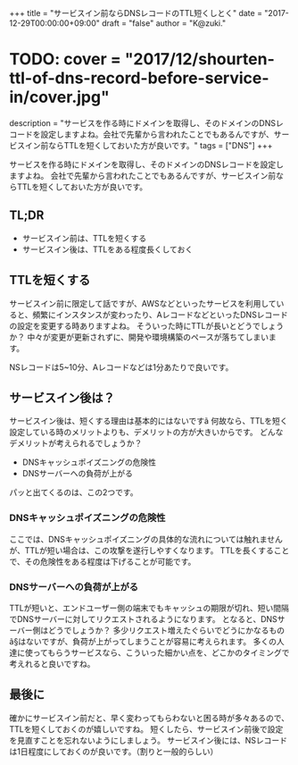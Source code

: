 +++
title = "サービスイン前ならDNSレコードのTTL短くしとく"
date = "2017-12-29T00:00:00+09:00"
draft = "false"
author = "K@zuki."
# TODO: cover = "2017/12/shourten-ttl-of-dns-record-before-service-in/cover.jpg"
description = "サービスを作る時にドメインを取得し、そのドメインのDNSレコードを設定しますよね。会社で先輩から言われたことでもあるんですが、サービスイン前ならTTLを短くしておいた方が良いです。"
tags = ["DNS"]
+++

サービスを作る時にドメインを取得し、そのドメインのDNSレコードを設定しますよね。
会社で先輩から言われたことでもあるんですが、サービスイン前ならTTLを短くしておいた方が良いです。

## TL;DR

* サービスイン前は、TTLを短くする
* サービスイン後は、TTLをある程度長くしておく

## TTLを短くする
サービスイン前に限定して話ですが、AWSなどといったサービスを利用していると、頻繁にインスタンスが変わったり、AレコードなどといったDNSレコードの設定を変更する時ありますよね。
そういった時にTTLが長いとどうでしょうか？
中々が変更が更新されずに、開発や環境構築のペースが落ちてしまいます。

NSレコードは5~10分、Aレコードなどは1分あたりで良いです。

## サービスイン後は？
サービスイン後は、短くする理由は基本的にはないですã 
何故なら、TTLを短く設定している時のメリットよりも、デメリットの方が大きいからです。
どんなデメリットが考えられるでしょうか？

* DNSキャッシュポイズニングの危険性
* DNSサーバーへの負荷が上がる

パッと出てくるのは、この2つです。

### DNSキャッシュポイズニングの危険性
ここでは、DNSキャッシュポイズニングの具体的な流れについては触れませんが、TTLが短い場合は、この攻撃を遂行しやすくなります。
TTLを長くすることで、その危険性をある程度は下げることが可能です。

### DNSサーバーへの負荷が上がる
TTLが短いと、エンドユーザー側の端末でもキャッシュの期限が切れ、短い間隔でDNSサーバーに対してリクエストされるようになります。
となると、DNSサーバー側はどうでしょうか？
多少リクエスト増えたぐらいでどうにかなるものã<M-C-A>§はないですが、負荷が上がってしまうことが容易に考えられます。
多くの人達に使ってもらうサービスなら、こういった細かい点を、どこかのタイミングで考えれると良いですね。

## 最後に
確かにサービスイン前だと、早く変わってもらわないと困る時が多々あるので、TTLを短くしておくのが嬉しいですね。
短くしたら、サービスイン前後で設定を見直すことを忘れないようにしましょう。
サービスイン後には、NSレコードは1日程度にしておくのが良いです。（割りと一般的らしい）
